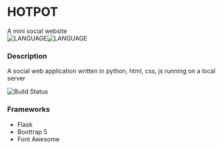 # HOTPOT 
A mini social website  
![LANGUAGE](https://img.shields.io/badge/python-purple)![LANGUAGE](https://img.shields.io/badge/bootstrap-cyan)
### Description
A social web application written in python, html, css, js running on a local server

![Build Status](https://img.shields.io/badge/build-alpha-brightgreen)

### Frameworks
- Flask
- Boottrap 5
- Font Awesome

